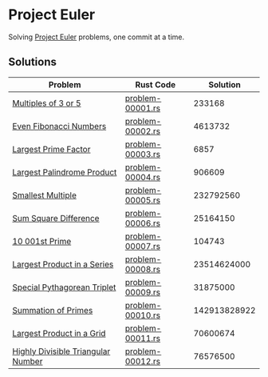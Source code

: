 # Project Euler
Solving [Project Euler](https://projecteuler.net) problems, one commit at a time.

## Solutions

| Problem                                                      | Rust Code                                 | Solution     |
| ------------------------------------------------------------ | ----------------------------------------- | ------------ |
| [Multiples of 3 or 5](https://projecteuler.net/problem=1)    | [problem-00001.rs](rust/problem-00001.rs) | 233168       |
| [Even Fibonacci Numbers](https://projecteuler.net/problem=2) | [problem-00002.rs](rust/problem-00002.rs) | 4613732      |
| [Largest Prime Factor](https://projecteuler.net/problem=3)   | [problem-00003.rs](rust/problem-00003.rs) | 6857         |
| [Largest Palindrome Product](https://projecteuler.net/problem=4) | [problem-00004.rs](rust/problem-00004.rs) | 906609       |
| [Smallest Multiple](https://projecteuler.net/problem=5)      | [problem-00005.rs](rust/problem-00005.rs) | 232792560    |
| [Sum Square Difference](https://projecteuler.net/problem=6)  | [problem-00006.rs](rust/problem-00006.rs) | 25164150     |
| [10 001st Prime](https://projecteuler.net/problem=7)         | [problem-00007.rs](rust/problem-00007.rs) | 104743       |
| [Largest Product in a Series](https://projecteuler.net/problem=8) | [problem-00008.rs](rust/problem-00008.rs) | 23514624000  |
| [Special Pythagorean Triplet](https://projecteuler.net/problem=9) | [problem-00009.rs](rust/problem-00009.rs) | 31875000     |
| [Summation of Primes](https://projecteuler.net/problem=10)   | [problem-00010.rs](rust/problem-00010.rs) | 142913828922 |
| [Largest Product in a Grid](https://projecteuler.net/problem=11) | [problem-00011.rs](rust/problem-00011.rs) | 70600674     |
| [Highly Divisible Triangular Number](https://projecteuler.net/problem=12) | [problem-00012.rs](rust/problem-00012.rs) | 76576500     |

